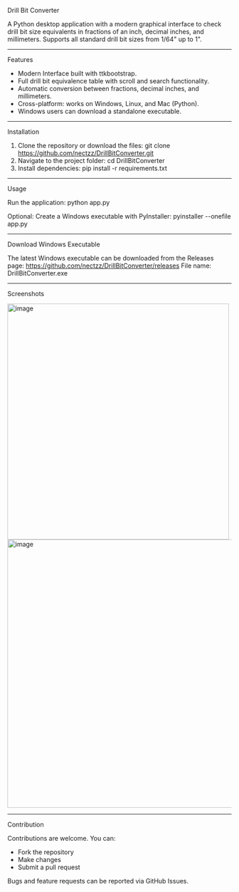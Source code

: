 Drill Bit Converter

A Python desktop application with a modern graphical interface to check drill bit size equivalents in fractions of an inch, decimal inches, and millimeters.
Supports all standard drill bit sizes from 1/64" up to 1".

---

Features

- Modern Interface built with ttkbootstrap.
- Full drill bit equivalence table with scroll and search functionality.
- Automatic conversion between fractions, decimal inches, and millimeters.
- Cross-platform: works on Windows, Linux, and Mac (Python).
- Windows users can download a standalone executable.

---

Installation

1. Clone the repository or download the files:
   git clone https://github.com/nectzz/DrillBitConverter.git
2. Navigate to the project folder:
   cd DrillBitConverter
3. Install dependencies:
   pip install -r requirements.txt

---

Usage

Run the application:
   python app.py

Optional: Create a Windows executable with PyInstaller:
   pyinstaller --onefile app.py

---

Download Windows Executable

The latest Windows executable can be downloaded from the Releases page:
https://github.com/nectzz/DrillBitConverter/releases
File name: DrillBitConverter.exe

---

Screenshots

<img width="498" height="530" alt="image" src="https://github.com/user-attachments/assets/d307c179-ea3f-4607-85cd-dfcf8d707f31" />

<img width="550" height="603" alt="image" src="https://github.com/user-attachments/assets/7a62049e-3f32-4679-859a-e9b2ed8d33a1" />

---

Contribution

Contributions are welcome. You can:
- Fork the repository
- Make changes
- Submit a pull request

Bugs and feature requests can be reported via GitHub Issues.
